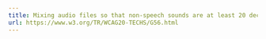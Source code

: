 ```yaml
---
title: Mixing audio files so that non-speech sounds are at least 20 decibels lower than the speech audio content
url: https://www.w3.org/TR/WCAG20-TECHS/G56.html
---
```

